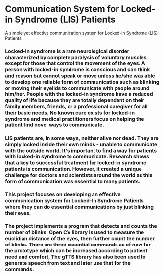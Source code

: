 # Communication System for Locked-in Syndrome (LIS) Patients 
A simple yet effective communication system for Locked-in Syndrome (LIS) Patients

### Locked-in syndrome is a rare neurological disorder characterized by complete paralysis of voluntary muscles except for those that control the movement of the eyes. A person with locked-in syndrome is conscious and can think and reason but cannot speak or move unless he/she was able to develop one reliable form of communication such as blinking or moving their eyelids to communicate with people around him/her. People with the locked-in syndrome have a reduced quality of life because they are totally dependent on their family members, friends, or a professional caregiver for all their basic needs. No known cure exists for locked-in syndrome and medical practitioners focus on helping the patient find novel ways to communicate.

### LIS patients are, in some ways, neither alive nor dead. They are simply locked inside their own minds - unable to communicate with the outside world. It's important to find a way for patients with locked-in syndrome to communicate. Research shows that a key to successful treatment for locked-in syndrome patients is communication. However, it created a unique challenge for doctors and scientists around the world as this form of communication was essential to many patients.

### This project focuses on developing an effective communication system for Locked-In Syndrome Patients where they can do essential communications by just blinking their eyes.

### The project implements a program that detects and counts the number of blinks. Open CV library is used to measure the euclidian distance of the eyes, then further count the number of blinks. There are three essential commands as of now for the prototype which can be increased according to patient need and comfort, The gTTS library has also been used to generate speech from text and later use that for the commands.

